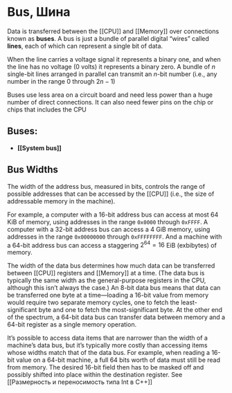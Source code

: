 # Bus, Шина 
Data is transferred between the [[CPU]] and [[Memory]] over connections known
as **buses**. A bus is just a bundle of parallel digital “wires” called **lines**, each
of which can represent a single bit of data. 

When the line carries a voltage signal it represents a binary one, and when the line has no voltage (0 volts) it represents a binary zero. 
A bundle of $n$ single-bit lines arranged in parallel can transmit an $n$-bit number (i.e., any number in the range $0$ through $2n-1$)

Buses use less area on a circuit board and need less power than a huge number of direct connections. It can also need fewer pins on the chip or chips that includes the CPU

## Buses:
 - **[[System bus]]**


## Bus Widths
The width of the address bus, measured in bits, controls the range of possible
addresses that can be accessed by the [[CPU]] (i.e., the size of addressable memory in the machine). 

For example, a computer with a 16-bit address bus can access at
most 64 KiB of memory, using addresses in the range `0x0000` through `0xFFFF`. A
computer with a 32-bit address bus can access a 4 GiB memory, using addresses
in the range `0x00000000` through `0xFFFFFFFF`. And a machine with a 64-bit
address bus can access a staggering $2^{64} = 16$  EiB (exbibytes) of memory. 

The width of the data bus determines how much data can be transferred
between [[CPU]] registers and [[Memory]] at a time. (The data bus is typically the
same width as the general-purpose registers in the CPU, although this isn’t
always the case.) An 8-bit data bus means that data can be transferred one
byte at a time—loading a 16-bit value from memory would require two separate
memory cycles, one to fetch the least-significant byte and one to fetch
the most-significant byte. At the other end of the spectrum, a 64-bit data bus
can transfer data between memory and a 64-bit register as a single memory
operation.

It’s possible to access data items that are narrower than the width of a machine’s
data bus, but it’s typically more costly than accessing items whose
widths match that of the data bus. For example, when reading a 16-bit value
on a 64-bit machine, a full 64 bits worth of data must still be read from memory.
The desired 16-bit field then has to be masked off and possibly shifted into
place within the destination register.
See [[Размерность и переносимость типа Int в C++]]